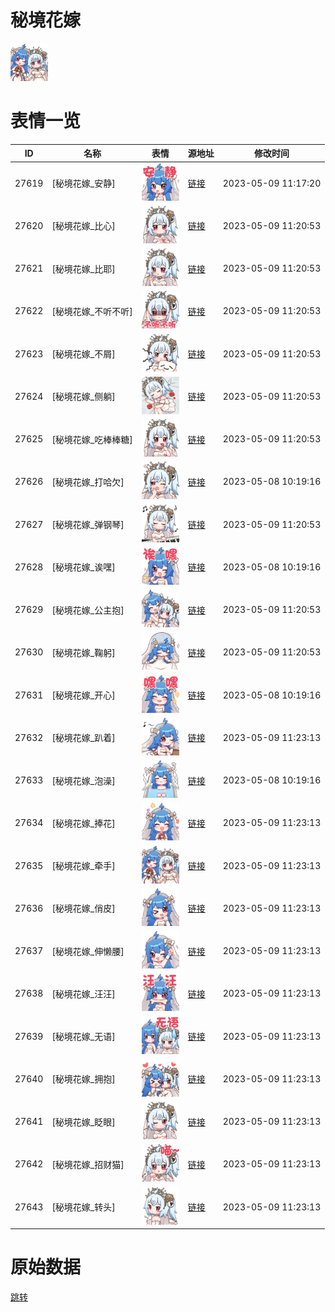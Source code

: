 # 秘境花嫁

<img src="./cover.png" height="60" alt="cover" />

# 表情一览

|ID|名称|表情|源地址|修改时间|
|----|----|----|----|----|
|27619|[秘境花嫁_安静]|<img src="./pic/027619_%5B秘境花嫁_安静%5D.png" height="60" alt="安静"/>|[链接](https://i0.hdslb.com/bfs/emote/fa3ad25da699ae11b804775ba069c9e1737c8210.png)|2023-05-09 11:17:20|
|27620|[秘境花嫁_比心]|<img src="./pic/027620_%5B秘境花嫁_比心%5D.png" height="60" alt="比心"/>|[链接](https://i0.hdslb.com/bfs/emote/36290b584f0aaa5a85374eea21dc85fcff54a90a.png)|2023-05-09 11:20:53|
|27621|[秘境花嫁_比耶]|<img src="./pic/027621_%5B秘境花嫁_比耶%5D.png" height="60" alt="比耶"/>|[链接](https://i0.hdslb.com/bfs/emote/5c0c82d5b84b046031ab305e459a25f136b7c796.png)|2023-05-09 11:20:53|
|27622|[秘境花嫁_不听不听]|<img src="./pic/027622_%5B秘境花嫁_不听不听%5D.png" height="60" alt="不听不听"/>|[链接](https://i0.hdslb.com/bfs/emote/315ca3b535deb912bb3cc248d9cb5723a9050f7c.png)|2023-05-09 11:20:53|
|27623|[秘境花嫁_不屑]|<img src="./pic/027623_%5B秘境花嫁_不屑%5D.png" height="60" alt="不屑"/>|[链接](https://i0.hdslb.com/bfs/emote/c03b8a1f2bff0b2ed4ab7396ed2d24e47c3ee0d7.png)|2023-05-09 11:20:53|
|27624|[秘境花嫁_侧躺]|<img src="./pic/027624_%5B秘境花嫁_侧躺%5D.png" height="60" alt="侧躺"/>|[链接](https://i0.hdslb.com/bfs/emote/7973cf709ea31ed7385402bdbaf720ca0739e0d9.png)|2023-05-09 11:20:53|
|27625|[秘境花嫁_吃棒棒糖]|<img src="./pic/027625_%5B秘境花嫁_吃棒棒糖%5D.png" height="60" alt="吃棒棒糖"/>|[链接](https://i0.hdslb.com/bfs/emote/a4370dc2a2827ec35b27b3ce737a42df7aaf2387.png)|2023-05-09 11:20:53|
|27626|[秘境花嫁_打哈欠]|<img src="./pic/027626_%5B秘境花嫁_打哈欠%5D.png" height="60" alt="打哈欠"/>|[链接](https://i0.hdslb.com/bfs/emote/fa87e2154c41d59598130c280556961773d16bb6.png)|2023-05-08 10:19:16|
|27627|[秘境花嫁_弹钢琴]|<img src="./pic/027627_%5B秘境花嫁_弹钢琴%5D.png" height="60" alt="弹钢琴"/>|[链接](https://i0.hdslb.com/bfs/emote/ade70bc0bde86cb09c58541ee09d798f9418d469.png)|2023-05-09 11:20:53|
|27628|[秘境花嫁_诶嘿]|<img src="./pic/027628_%5B秘境花嫁_诶嘿%5D.png" height="60" alt="诶嘿"/>|[链接](https://i0.hdslb.com/bfs/emote/0c64c38dda1b70e8b0b052f39b4ec3e3d9bffd81.png)|2023-05-08 10:19:16|
|27629|[秘境花嫁_公主抱]|<img src="./pic/027629_%5B秘境花嫁_公主抱%5D.png" height="60" alt="公主抱"/>|[链接](https://i0.hdslb.com/bfs/emote/d2742dce64bd56d76f4c73606e0d08b25363416f.png)|2023-05-09 11:20:53|
|27630|[秘境花嫁_鞠躬]|<img src="./pic/027630_%5B秘境花嫁_鞠躬%5D.png" height="60" alt="鞠躬"/>|[链接](https://i0.hdslb.com/bfs/emote/f10ceed6b9a7e88bbcc583f1d353db65741761b4.png)|2023-05-09 11:20:53|
|27631|[秘境花嫁_开心]|<img src="./pic/027631_%5B秘境花嫁_开心%5D.png" height="60" alt="开心"/>|[链接](https://i0.hdslb.com/bfs/emote/09a3b95b75244c3ba66813cfd915c42a72b9b98e.png)|2023-05-08 10:19:16|
|27632|[秘境花嫁_趴着]|<img src="./pic/027632_%5B秘境花嫁_趴着%5D.png" height="60" alt="趴着"/>|[链接](https://i0.hdslb.com/bfs/emote/47815e126168b8b2d191b0bc07dd9ce5515b8fd9.png)|2023-05-09 11:23:13|
|27633|[秘境花嫁_泡澡]|<img src="./pic/027633_%5B秘境花嫁_泡澡%5D.png" height="60" alt="泡澡"/>|[链接](https://i0.hdslb.com/bfs/emote/43d808f1a44191f499f9d1aa8894ba03e9f563dd.png)|2023-05-08 10:19:16|
|27634|[秘境花嫁_捧花]|<img src="./pic/027634_%5B秘境花嫁_捧花%5D.png" height="60" alt="捧花"/>|[链接](https://i0.hdslb.com/bfs/emote/13a61a64ca9e6cab497bb0374cb0711fad3881d8.png)|2023-05-09 11:23:13|
|27635|[秘境花嫁_牵手]|<img src="./pic/027635_%5B秘境花嫁_牵手%5D.png" height="60" alt="牵手"/>|[链接](https://i0.hdslb.com/bfs/emote/cb060698d0aa2695cc4311a316f76f4f78a6438f.png)|2023-05-09 11:23:13|
|27636|[秘境花嫁_俏皮]|<img src="./pic/027636_%5B秘境花嫁_俏皮%5D.png" height="60" alt="俏皮"/>|[链接](https://i0.hdslb.com/bfs/emote/7964e5a92d426041d16167387d1c9c4fcdfa57f7.png)|2023-05-09 11:23:13|
|27637|[秘境花嫁_伸懒腰]|<img src="./pic/027637_%5B秘境花嫁_伸懒腰%5D.png" height="60" alt="伸懒腰"/>|[链接](https://i0.hdslb.com/bfs/emote/da85117a8fef023a301127152c6bdabf38836878.png)|2023-05-09 11:23:13|
|27638|[秘境花嫁_汪汪]|<img src="./pic/027638_%5B秘境花嫁_汪汪%5D.png" height="60" alt="汪汪"/>|[链接](https://i0.hdslb.com/bfs/emote/5fe5cb287fabe56184960d79653ea710296fc5bd.png)|2023-05-09 11:23:13|
|27639|[秘境花嫁_无语]|<img src="./pic/027639_%5B秘境花嫁_无语%5D.png" height="60" alt="无语"/>|[链接](https://i0.hdslb.com/bfs/emote/90acc6e3ba7e76d665e7160fbfee9e4059760df2.png)|2023-05-09 11:23:13|
|27640|[秘境花嫁_拥抱]|<img src="./pic/027640_%5B秘境花嫁_拥抱%5D.png" height="60" alt="拥抱"/>|[链接](https://i0.hdslb.com/bfs/emote/8d2fb744479820d1cf75e09530d17c5e20b2632c.png)|2023-05-09 11:23:13|
|27641|[秘境花嫁_眨眼]|<img src="./pic/027641_%5B秘境花嫁_眨眼%5D.png" height="60" alt="眨眼"/>|[链接](https://i0.hdslb.com/bfs/emote/0e15afaa8824615e5e71bf4dbe1172639c13e542.png)|2023-05-09 11:23:13|
|27642|[秘境花嫁_招财猫]|<img src="./pic/027642_%5B秘境花嫁_招财猫%5D.png" height="60" alt="招财猫"/>|[链接](https://i0.hdslb.com/bfs/emote/2548ee406d1f085bf7db8527d9f827c5592732b0.png)|2023-05-09 11:23:13|
|27643|[秘境花嫁_转头]|<img src="./pic/027643_%5B秘境花嫁_转头%5D.png" height="60" alt="转头"/>|[链接](https://i0.hdslb.com/bfs/emote/e1fab9122ae4787439fbf3cf6ae27cf2e9321aae.png)|2023-05-09 11:23:13|

# 原始数据

[跳转](./raw.json)

